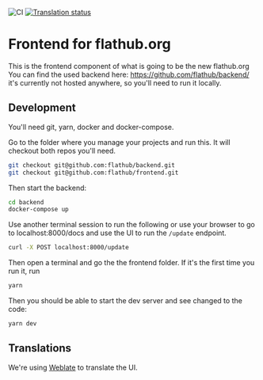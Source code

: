 ![CI](https://github.com/bilelmoussaoui/frontend/workflows/CI/badge.svg)
[![Translation status](https://hosted.weblate.org/widgets/flathub/-/frontend/svg-badge.svg)](https://hosted.weblate.org/engage/flathub/)

# Frontend for flathub.org

This is the frontend component of what is going to be the new flathub.org
You can find the used backend here: https://github.com/flathub/backend/ it's currently not hosted anywhere, so you'll need to run it locally.

## Development

You'll need git, yarn, docker and docker-compose.

Go to the folder where you manage your projects and run this. It will checkout both repos you'll need.

```sh
git checkout git@github.com:flathub/backend.git
git checkout git@github.com:flathub/frontend.git
```

Then start the backend:

```sh
cd backend
docker-compose up
```

Use another terminal session to run the following or use your browser to go to localhost:8000/docs and use the UI to run the `/update` endpoint.

```sh
curl -X POST localhost:8000/update
```

Then open a terminal and go the the frontend folder.
If it's the first time you run it, run

```sh
yarn
```

Then you should be able to start the dev server and see changed to the code:

```sh
yarn dev
```

## Translations

We're using [Weblate](https://hosted.weblate.org/engage/flathub/) to translate the UI.
